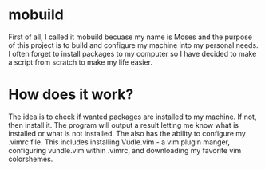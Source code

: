 # mobuild

  First of all, I called it mobuild becuase my name is Moses and the purpose of this project is to build and configure my machine into my personal needs. I often forget to install packages to my computer so I have decided to make a script from scratch to make my life easier.
  
# How does it work?
  
  The idea is to check if wanted packages are installed to my machine. If not, then install it. The program will output a result letting me know what is installed or what is not installed. The also has the ability to configure my .vimrc file. This includes installing Vudle.vim - a vim plugin manger, configuring vundle.vim within .vimrc, and downloading my favorite vim colorshemes.  
